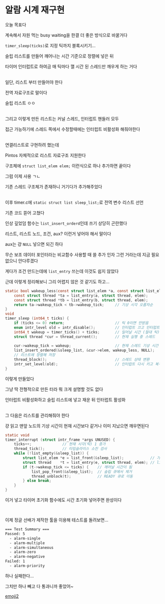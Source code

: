 # 알람 시계 재구현

오늘 목표다

계속해서 자원 먹는 busy waiting을 한결 더 좋은 방식으로 바꿀거다

`timer_sleep(ticks)`로 지정 틱까지 블록시키기...

슬립 리스트를 만들어 꺠어나는 시간 기준으로 정렬에 넣은 뒤

타이머 인터럽트로 하여금 매 틱마다 깰 시간 된 스레드만 깨우게 하는 거다
<br><br>

일단, 리스트 부터 만들어야 한다

전역 자료구조로 말이다

슬립 리스트 ㅇㅇ
<br><br>

그리고 이렇게 만든 리스트는 커널 스레드, 인터럽트 핸들러 모두

접근 가능하기에 스레드 쪽에서 수정할때에는 인터럽트 비활성화 해줘야한다
<br><br>

연결리스트로 구현하려 했는데

Pintos 자체적으로 리스트 자료구조 지원한다

구조체에 `struct list_elem elem;` 이런식으로 하나 추가하면 끝이다

그럼 이제 사용 ㄱㄴ

기존 스레드 구조체가 존재하니 거기다가 추가해주었다
<br><br>

이후 timer.c에 `static struct list sleep_list;`로 전역 변수 리스트 선언

기존 코드 뜯어 고쳤다

인상 깊었덤 함수는 `list_insert_orderd`인데 쓰기 상당히 곤란했다

리스트, 리스트 노드, 조건, aux? 이런거 넣어야 해서 말이다

aux는 걍 `NULL` 넣으면 되긴 하다

무슨 보조 데이터 포인터라는 비교함수 사용할 때 쓸 추가 인자 그런 거라는데 지금 필요없으니 안다루겠다

게다가 조건 만드는데에 `list_entry` 쓰는데 이것도 쉽지 않았다

근데 이렇게 정리해보니 그리 어렵지 않은 것 같기도 하고...

```c
static bool wakeup_less(const struct list_elem *a, const struct list_elem *b, void *aux) {
    const struct thread *ta = list_entry(a, struct thread, elem);
    const struct thread *tb = list_entry(b, struct thread, elem);
    return ta->wakeup_tick < tb->wakeup_tick;     // 기상 시각 오름차순
}
void
timer_sleep (int64_t ticks) {
	if (ticks <= 0) return;                       // 틱 0이면 안받음
	enum intr_level old = intr_disable();         // 인터럽트 끄고 인터럽트 상태 old에 저장
	int64_t wakeup = timer_ticks() + ticks;       // 일어날 시간 (절대 틱)
	struct thread *cur = thread_current();        // 현재 실행 중 스레드
	
	cur->wakeup_tick = wakeup;                    // 현재 스레드 기상 시간
	list_insert_ordered(&sleep_list, &cur->elem, wakeup_less, NULL);
    // 리스트에 정렬해 저장
	thread_block();                               // 스레드 상태 변환
	intr_set_level(old);                          // 인터럽트 다시 키고 복구
}
```
이렇게 만들었다

그냥 딱 전형적으로 만든 터라 뭐 크게 설명할 것도 없다

인터럽트 비활성화하고 슬립 리스트에 넣고 재운 뒤 인터럽트 활성화
<br><br>

그 다음은 리스트를 관리해줘야 한다

걍 읽고 맨앞 노드의 기상 시간이 현재 시간보다 같거나 이미 지났으면 깨우면된다

```c
static void
timer_interrupt (struct intr_frame *args UNUSED) {
	ticks++;			  // 현재 시각(틱) 1 증가
	thread_tick();        // 타임슬라이스 소진 검사
	while (!list_empty(&sleep_list)) {
		struct list_elem *e = list_front(&sleep_list);            // 가장 앞 노드
		struct thread    *t = list_entry(e, struct thread, elem); // list_elem → thread
		if (t->wakeup_tick <= ticks) {    // 깨어날 시간이 됨
			list_pop_front(&sleep_list);  // 슬립 큐에서 제거
			thread_unblock(t);			  // READY 큐로 이동
		} else break;
	}
}
```
이거 넣고 타이머 초기화 함수에도 시간 초기화 넣어주면 완성이다

<br>

이제 정글 선배가 제작한 툴을 이용해 테스트를 돌려보면...

```bash
=== Test Summary ===
Passed: 5
  - alarm-single
  - alarm-multiple
  - alarm-simultaneous
  - alarm-zero
  - alarm-negative
Failed: 1
  - alarm-priority
```

하나 실패한다...

그치만 하나 빼고 다 통과니까 좋았어~

[emoji2](emoji2:good)